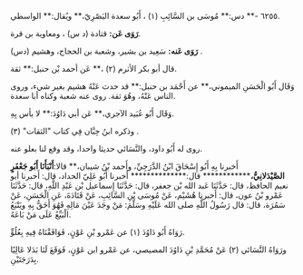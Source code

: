 ٦٢٥٥ -** دس:** مُوسَى بن السَّائِبِ (١) ، أَبُو سعدة البَصْرِيّ،** ويُقال:** الواسطي.

**رَوَى عَن:** قتادة (د س) ، ومعاوية بن قرة.

**رَوَى عَنه:** سَعِيد بن بشير، وشعبة بن الحجاج، وهشيم (دس) .

قال أبو بكر الأثرم (٢) ،** عَن أحمد بْن حنبل:** ثقة.

وَقَال أَبُو الْحَسَنِ الميموني،** عن أَحْمَد بن حنبل:** قد حدث عَنْهُ هشيم بغير شيء، وروى الناس عَنْهُ، وهُوَ ثقة. روى عنه شعبة وكناه أبا سعدة.

وَقَال أَبُو عُبَيد الآجري،** عَن أبي دَاوُدَ:** لا بأس بِهِ.

وذكره ابنُ حِبَّان فِي كتاب "الثقات" (٣) .

روى له أَبُو داود، والنَّسَائي حديثا واحدا، وقد وقع لنا بعلو عنه.

أَخبرنا بِهِ أَبُو إِسْحَاقَ ابْنُ الدَّرَجِيِّ، وأَحمد بْنُ شيبان،** قالا:**أَنْبَأَنَا أَبُو جَعْفَرٍ الصَّيْدَلانِيُّ،************** قال:************** أَخبرنا أَبُو عَلِيّ الحداد، قال: أَخبرنا أبو نعيم الحافظ، قال: حَدَّثَنَا عَبد الله بْن جعفر، قال: حَدَّثَنَا إِسماعيل بْن عَبْدِ اللَّهِ، قال: حَدَّثَنَا عَمْرو بْنُ عون، قال: أَخبرنا هُشَيْم، عَنْ مُوسَى بْنِ السَّائِبِ، عَنْ قَتَادَةَ، عَنِ الْحَسَنِ، عَنْ سَمُرَة، قال: قال رَسُولُ اللَّهِ صلى الله عَلَيْهِ وسَلَّمَ: مَنْ وجَدَ عَيْنَ مَالِهِ فَهُوَ أَحَقُّ بِهِ ويَتْبَعُ الْبَيِّعُ عَلَى مَنْ بَاعَهُ.

رَوَاهُ أَبُو دَاوُدَ (١) عن عَمْرو بْنِ عَوْنٍ، فَوَافَقْنَاهُ فِيهِ بِعُلُوٍّ.

ورَوَاهُ النَّسَائي (٢) عَنْ مُحَمَّدِ بْنِ دَاوُدَ المصيصي، عن عَمْرو ابن عَوْنٍ، فَوَقَعَ لَنَا بَدَلا عَالِيًا بِدَرَجَتَيْنِ.